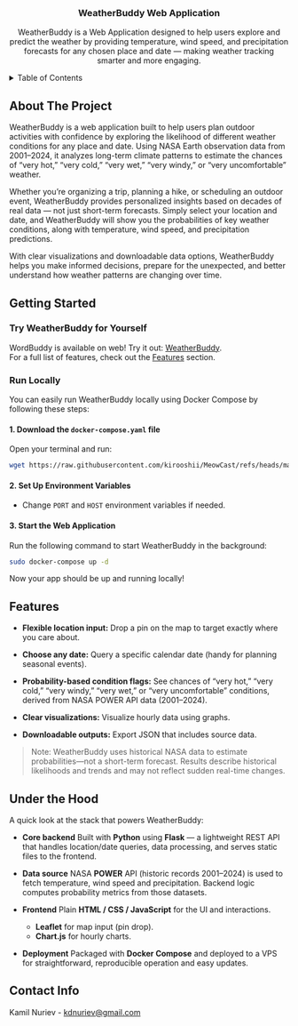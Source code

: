 <br />
<div align="center">

<h3 align="center">WeatherBuddy Web Application</h3>

  <p align="center">
    WeatherBuddy is a Web Application designed to help users explore and predict the weather by providing temperature, wind speed, and precipitation forecasts for any chosen place and date — making weather tracking smarter and more engaging.
    <br />
  </p>
</div>



<!-- TABLE OF CONTENTS -->
<details>
  <summary>Table of Contents</summary>
  <ol>
    <li>
      <a href="#about-the-project">About The Project</a>
    </li>
    <li>
      <a href="#getting-started">Getting Started</a>
      <ul>
        <li><a href="#try-weatherbuddy-for-yourself">Try WeatherBuddy for Yourself</a></li>
        <li><a href="#run-locally">Run locally</a></li>
      </ul>
    </li>
    <li><a href="#features">Features</a></li>
    <li><a href="#under-the-hood">Under the hood</a></li>
    <li><a href="#contact-info">Contact</a></li>
  </ol>
</details>



<!-- ABOUT THE PROJECT -->
## About The Project

WeatherBuddy is a web application built to help users plan outdoor activities with confidence by exploring the likelihood of different weather conditions for any place and date. Using NASA Earth observation data from 2001–2024, it analyzes long-term climate patterns to estimate the chances of “very hot,” “very cold,” “very wet,” “very windy,” or “very uncomfortable” weather.

Whether you’re organizing a trip, planning a hike, or scheduling an outdoor event, WeatherBuddy provides personalized insights based on decades of real data — not just short-term forecasts. Simply select your location and date, and WeatherBuddy will show you the probabilities of key weather conditions, along with temperature, wind speed, and precipitation predictions.

With clear visualizations and downloadable data options, WeatherBuddy helps you make informed decisions, prepare for the unexpected, and better understand how weather patterns are changing over time.





<!-- GETTING STARTED -->
## Getting Started

### Try WeatherBuddy for Yourself
WordBuddy is available on web! Try it out: [WeatherBuddy](http://147.45.210.161/).  
For a full list of features, check out the [Features](#features) section.

### Run Locally
You can easily run WeatherBuddy locally using Docker Compose by following these steps:  

#### 1. Download the `docker-compose.yaml` file  
Open your terminal and run:  

```sh
wget https://raw.githubusercontent.com/kirooshii/MeowCast/refs/heads/main/docker-compose.yaml
```  

#### 2. Set Up  Environment Variables  
- Change `PORT` and `HOST` environment variables if needed. 

#### 3. Start the Web Application
Run the following command to start WeatherBuddy in the background:  

```sh
sudo docker-compose up -d
```  

Now your app should be up and running locally! 

<!-- FEATURES -->
## Features

* **Flexible location input:**
    Drop a pin on the map to target exactly where you care about.

* **Choose any date:**
    Query a specific calendar date  (handy for planning seasonal events).

* **Probability-based condition flags:**
    See chances of “very hot,” “very cold,” “very windy,” “very wet,” or “very uncomfortable” conditions, derived from NASA POWER API data (2001–2024).

* **Clear visualizations:**
    Visualize hourly data using graphs.

* **Downloadable outputs:**
  Export JSON that includes source data.

> Note: WeatherBuddy uses historical NASA data to estimate probabilities—not a short-term forecast. Results describe historical likelihoods and trends and may not reflect sudden real-time changes.

## Under the Hood

A quick look at the stack that powers WeatherBuddy:

* **Core backend**
  Built with **Python** using **Flask** — a lightweight REST API that handles location/date queries, data processing, and serves static files to the frontend.

* **Data source**
  NASA **POWER** API (historic records 2001–2024) is used to fetch temperature, wind speed and precipitation. Backend logic computes  probability metrics from those datasets.

* **Frontend**
  Plain **HTML / CSS / JavaScript** for the UI and interactions.

  * **Leaflet** for map input (pin drop).
  * **Chart.js** for hourly charts.

* **Deployment**
  Packaged with **Docker Compose** and deployed to a VPS for straightforward, reproducible operation and easy updates.

<!-- CONTACT -->
## Contact Info
Kamil Nuriev - kdnuriev@gmail.com